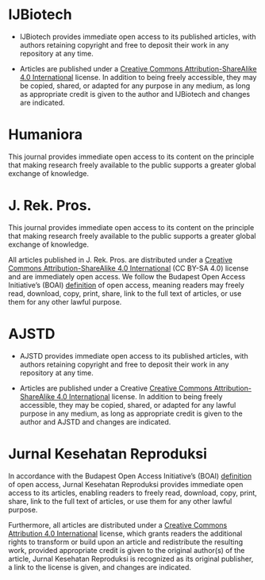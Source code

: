 # IJBiotech

- IJBiotech provides immediate open access to its published articles, with authors retaining copyright and free to deposit their work in any repository at any time.

- Articles are published under a [Creative Commons Attribution-ShareAlike 4.0 International](https://creativecommons.org/licenses/by-sa/4.0/) license. In addition to being freely accessible, they may be copied, shared, or adapted for any purpose in any medium, as long as appropriate credit is given to the author and IJBiotech and changes are indicated.

# Humaniora

This journal provides immediate open access to its content on the principle that making research freely available to the public supports a greater global exchange of knowledge.

# J. Rek. Pros.

This journal provides immediate open access to its content on the principle that making research freely available to the public supports a greater global exchange of knowledge.

All articles published in J. Rek. Pros. are distributed under a [Creative Commons Attribution-ShareAlike 4.0 International](https://creativecommons.org/licenses/by-sa/4.0/) (CC BY-SA 4.0) license and are immediately open access. We follow the Budapest Open Access Initiative’s (BOAI) [definition](http://www.budapestopenaccessinitiative.org/read) of open access, meaning readers may freely read, download, copy, print, share, link to the full text of articles, or use them for any other lawful purpose.

# AJSTD

- AJSTD provides immediate open access to its published articles, with authors retaining copyright and free to deposit their work in any repository at any time.

- Articles are published under a Creative [Creative Commons Attribution-ShareAlike 4.0 International](https://creativecommons.org/licenses/by-sa/4.0/) license. In addition to being freely accessible, they may be copied, shared, or adapted for any lawful purpose in any medium, as long as appropriate credit is given to the author and AJSTD and changes are indicated.

# Jurnal Kesehatan Reproduksi

In accordance with the Budapest Open Access Initiative’s (BOAI) [definition](http://www.budapestopenaccessinitiative.org/read) of open access, Jurnal Kesehatan Reproduksi provides immediate open access to its articles, enabling readers to freely read, download, copy, print, share, link to the full text of articles, or use them for any other lawful purpose. 

Furthermore, all articles are distributed under a [Creative Commons Attribution 4.0 International](https://creativecommons.org/licenses/by/4.0/) license, which grants readers the additional rights to transform or build upon an article and redistribute the resulting work, provided appropriate credit is given to the original author(s) of the article, Jurnal Kesehatan Reproduksi is recognized as its original publisher, a link to the license is given, and changes are indicated.
